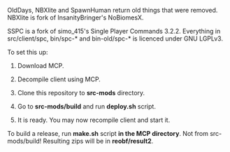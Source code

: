 OldDays, NBXlite and SpawnHuman return old things that were removed.
NBXlite is fork of InsanityBringer's NoBiomesX.

SSPC is a fork of simo_415's Single Player Commands 3.2.2.
Everything in src/client/spc, bin/spc-* and bin-old/spc-* is licenced under GNU LGPLv3.

To set this up:

1.  Download MCP.

2.  Decompile client using MCP.

3.  Clone this repository to **src-mods** directory.

4.  Go to **src-mods/build** and run **deploy.sh** script.

5.  It is ready. You may now recompile client and start it.

To build a release, run **make.sh** script **in the MCP directory**. Not from src-mods/build!
Resulting zips will be in **reobf/result2**.
